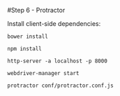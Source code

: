#Step 6 - Protractor

Install client-side dependencies:

    bower install

    npm install

    http-server -a localhost -p 8000
    
    webdriver-manager start
    
    protractor conf/protractor.conf.js 
